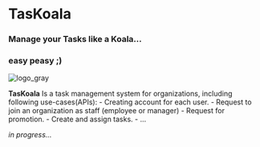 # **TasKoala**

### Manage your Tasks like a Koala...
### easy peasy ;)
![logo_gray](https://github.com/maripillon/TasKoala/blob/master/Logo/Logo_gray.png?raw=true)

**TasKoala** Is a task management system for organizations, including following use-cases(APIs):
    - Creating account for each user.
    - Request to join an organization as staff (employee or manager)
    - Request for promotion.
    - Create and assign tasks.
    - ...


_in progress..._


